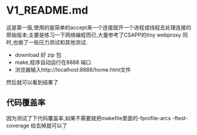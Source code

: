 # V1_README.md

 这是第一版,使用的是简单的accept来一个连接就开一个进程或线程去处理连接的原始版本;主要是练习一下网络编程而已,大量参考了CSAPP的tiny webproxy
 同时,也做了一些压力测试和其他测试.
 
 
 - download 好 zip 包
 - make,程序自动运行在8888 端口
 - 浏览器输入http://localhost:8888/home.html文件
 
 然后就可以看到结果了
 
 ## 代码覆盖率
 
 因为测试了下代码覆盖率,如果不需要就把makefile里面的-fprofile-arcs -ftest-coverage 给去掉就可以了
